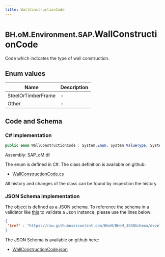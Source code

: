 ```yaml
---
title: WallConstructionCode
---
```


# <small>BH.oM.Environment.SAP.</small>**WallConstructionCode**

Code which indicates the type of wall construction.

## Enum values

| Name            | Description                                                    |
|-----------------|----------------------------------------------------------------|
| SteelOrTimberFrame |  -  |
| Other |  -  |


## Code and Schema

### C# implementation

``` C# title="C#"
public enum WallConstructionCode : System.Enum, System.ValueType, System.IComparable, System.ISpanFormattable, System.IFormattable, System.IConvertible
```

Assembly: SAP_oM.dll

The enum is defined in C#. The class definition is available on github:

- [WallConstructionCode.cs](https://github.com/BHoM/SAP_Toolkit/blob/develop/SAP_oM/Enums\WallConstructionCode.cs)

All history and changes of the class can be found by inspection the history.
### JSON Schema implementation

The object is defined as a JSON schema. To reference the schema in a validator like [this](https://www.jsonschemavalidator.net/) to validate a Json instance, please use the lines below:

``` json title="JSON Schema"
{
 "$ref" : "https://raw.githubusercontent.com/BHoM/BHoM_JSONSchema/develop/SAP_oM/SAP/WallConstructionCode.json"
}
```

The JSON Schema is available on github here:

- [WallConstructionCode.json](https://github.com/BHoM/BHoM_JSONSchema/blob/develop/SAP_oM/SAP/WallConstructionCode.json)
